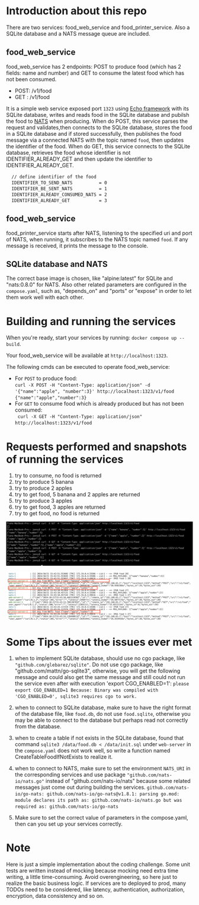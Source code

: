 # Introduction about this repo

There are two services: food_web_service and food_printer_service. Also a SQLite database and a NATS message queue are included.
## food_web_service
food_web_service has 2 endpoints: POST to produce food (which has 2 fields: name and number) and GET to consume the latest food which has not been consumed.

- POST: /v1/food    
- GET : /v1/food

It is a simple web service exposed port `1323` using [Echo framework](https://github.com/labstack/echo) with its SQLite database, writes and reads food in the SQLite database and pubilsh the food to [NATS](https://nats.io/) when producing. When do POST, this service parses the request and validates,then connects to the SQLite database, stores the food in a SQLite database and if stored successfully, then publishes the food message via a connected NATS with the topic named `food`, then updates the identifier of the food. When do GET, this service connects to the SQLite database, retrieves the food whose identifier is not IDENTIFIER_ALREADY_GET and then update the identifier to IDENTIFIER_ALREADY_GET.

```
  // define identifier of the food
  IDENTIFIER_TO_SEND_NATS          = 0
  IDENTIFIER_BE_SENT_NATS          = 1
  IDENTIFIER_ALREADY_CONSUMED_NATS = 2
  IDENTIFIER_ALREADY_GET           = 3
```

## food_web_service
food_printer_service starts after NATS, listening to the specified uri and port of NATS, when running, it subscribes to the NATS topic named `food`. If any message is received, it prints the message to the console.

## SQLite database and NATS
The correct base image is chosen, like "alpine:latest" for SQLite and "nats:0.8.0" for NATS. Also other related parameters are configured in the `compose.yaml`, such as, "depends_on" and "ports" or "expose" in order to let them work well with each other.

# Building and running the services

When you're ready, start your services by running:
`docker compose up --build`.

Your food_web_service will be available at `http://localhost:1323`.

The following cmds can be executed to operate food_web_service:

- For `POST` to produce food:     
`curl -X POST -H "Content-Type: application/json" -d '{"name":"apple", "number":3}' http://localhost:1323/v1/food
{"name":"apple","number":3}`
- For `GET` to consume food which is already produced but has not been consumed:      
` curl -X GET -H "Content-Type: application/json" http://localhost:1323/v1/food`

# Requests performed and snapshots of running the services 
1. try to consume, no food is returned
2. try to produce 5 banana
3. try to produce 2 apples
4. try to get food, 5 banana and 2 apples are returned
5. try to produce 3 apples
6. try to get food, 3 apples are returned
7. try to get food, no food is returned

![alt text](<req_data.png>) 

![alt text](<print_data.png>)

# Some Tips about the issues ever met 
1. when to implement SQLite database, should use no cgo package, like `"github.com/glebarez/sqlite"`. Do not use cgo package, like "github.com/mattn/go-sqlite3", otherwise, you will get the following message and could also get the same message and still could not run the service even after with execution 'export CGO_ENABLED=1':
`please export CGO_ENABLED=1
Because: Binary was compiled with 'CGO_ENABLED=0', sqlite3 requires cgo to work.`

2. when to connect to SQLite database, make sure to have the right format of the database file, like `food.db`, do not use `food.sqlite`, otherwise you may be able to connect to the database but perhaps read not correctly from the database. 

3. when to create a table if not exists in the SQLite database, found that command `sqlite3 /data/food.db < /data/init.sql` under `web-server` in the `compose.yaml` does not work well, so write a function named CreateTableFoodIfNotExists to realize it.

4. when to connect to NATS, make sure to set the environment `NATS_URI` in the corresponding services and use package `"github.com/nats-io/nats.go"` instead of "github.com/nats-io/nats" because some related messages just come out during building the services. 
`github.com/nats-io/go-nats: github.com/nats-io/go-nats@v1.8.1: parsing go.mod:
	module declares its path as: github.com/nats-io/nats.go
	        but was required as: github.com/nats-io/go-nats`

5. Make sure to set the correct value of parameters in the compose.yaml, then can you set up your services correctly.


# Note
Here is just a simple implementation about the coding challenge. Some unit tests are written instead of mocking because mocking need extra time writing, a little time-consuming. Avoid overengineering, so here just to realize the basic business logic. If services are to deployed to prod, many TODOs need to be considered, like latency, authentication, authorization, encryption, data consistency and so on. 
